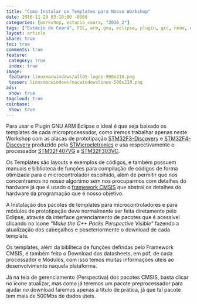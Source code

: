```yaml
---
title: "Como Instalar os Templates para Nosso Workshop"
date: 2016-11-29 03:10:00 -0300
categories: [workshop, estacio_ceara, "2016_2"]
tags: ["Estácio do Ceará", FIC, arm, gnu, eclipse, plugin, gcc, none, eabi, Workshop, templates, keyl, stm32f3,stm32f4,stmicroeletronics]
layout: article
share: true
toc: true
comments: true
feature:
 category: true
 index: true
image:
 feature: linuxmacwindows/allOS-logos-900x210.png
 teaser: linuxmacwindows/macwindowslinux-500x210.png
ads: 
 show: true
tagcloud: true
coinbase:
 show: true
---
```


Para usar o Plugin GNU ARM Eclipse o ideal é que seja baixado os templates de cada microprocessador, como iremos trabalhar apenas neste Workshop com as placas de prototipação [STM32F3-Discovery](/arm/cortex-m4/stm/STM32F3-Discovery) e [STM32F4-Discovery](/arm/cortex-m4/stm/STM32F4-Discovery) produzido pela [STMicroeletronics](/arm/cortex-m4/STM/) e usa respectivamente o processador [STM32F407VG](/arm/cortex-m3/stm/STM32F407XX/STM32F407VG) e [STM32F303VC](/arm/cortex-m3/stm/STM32F407XX/STM32F303VC).

<!--more-->

Os Templates são layouts e exemplos de códigos, e também possuem manuais e biblioteca de funções para compilação de códigos de forma otimizada para o microcontrolador escolhido, além de permitir que nos concentramos no nosso algortimo sem nos procuparmos com detalhes do hardware já que é usado o [framework CMSIS](/arm/cortex-m/CMSIS) que abstrai os detalhes do hardware da programação que é nosso  objetivo.

A Instalação dos pacotes de templates para microcontroladores e para módulos de prototipação deve normalmente ser feita diretamente pelo Eclipse, através da interface gerenciamento de pacotes que é acessível clicando no icone _"Make the C++ Packs Perspective Visible"_ fazendo a atualização dos cabeçalhos e poseteriormente o download de cada template.

Os templates, além da bibliteca de funções defindas pelo Framework CMSIS, é também feito o Download dos datasheets, em pdf, de cada processador e Módulos, com isso temos muitas informações úteis ao desenvolvimento naquela plataforma.

Já na tela de gerenciamento (Perspectiva) dos pacotes CMSIS, basta clicar no icone atualizar, mas como já teremos um pacote preprocessador para ajudar no download faremos apenas a título de prática, já que tal pacote tem mais de 500Mbs de dados úteis.



